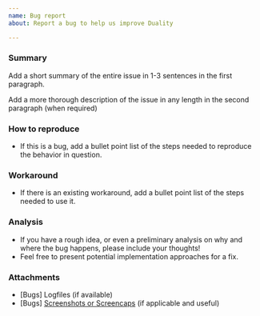 ```yaml
---
name: Bug report
about: Report a bug to help us improve Duality

---
```


### Summary

Add a short summary of the entire issue in 1-3 sentences in the first paragraph.

Add a more thorough description of the issue in any length in the second paragraph (when required)

### How to reproduce

- If this is a bug, add a bullet point list of the steps needed to reproduce the behavior in question.

### Workaround

- If there is an existing workaround, add a bullet point list of the steps needed to use it.

### Analysis

- If you have a rough idea, or even a preliminary analysis on why and where the bug happens, please include your thoughts!
- Feel free to present potential implementation approaches for a fix.

### Attachments

- [Bugs] Logfiles (if available)
- [Bugs] [Screenshots or Screencaps](https://getsharex.com/) (if applicable and useful)
